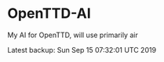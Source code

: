 # OpenTTD-AI
My AI for OpenTTD, will use primarily air

Latest backup: Sun Sep 15 07:32:01 UTC 2019
